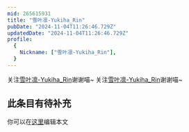 ```yaml
---
mid: 265615931
title: "雪叶凛-Yukiha_Rin"
pubDate: "2024-11-04T11:26:46.729Z"
updatedDate: "2024-11-04T11:26:46.729Z"
profile:
  {
    Nickname: ["雪叶凛-Yukiha_Rin"],
  }
---
```


关注[雪叶凛-Yukiha_Rin](https://space.bilibili.com/265615931)谢谢喵~ 关注[雪叶凛-Yukiha_Rin](https://space.bilibili.com/265615931)谢谢喵~

## 此条目有待补充
你可以在[这里](https://github.com/Yuhanawa/VTuber.ICU-Content/edit/master/v/雪叶凛-Yukiha_Rin/index.md)编辑本文
